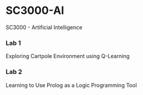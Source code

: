 # SC3000-AI
SC3000 - Artificial Intelligence

### Lab 1
Exploring Cartpole Environment using Q-Learning

### Lab 2
Learning to Use Prolog as a Logic Programming Tool
